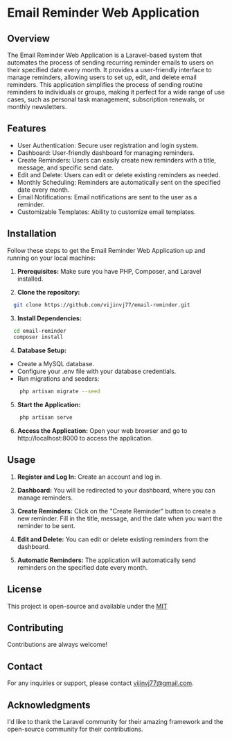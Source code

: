 
# Email Reminder Web Application




## Overview

The Email Reminder Web Application is a Laravel-based system that automates the process of sending recurring reminder emails to users on their specified date every month. It provides a user-friendly interface to manage reminders, allowing users to set up, edit, and delete email reminders. This application simplifies the process of sending routine reminders to individuals or groups, making it perfect for a wide range of use cases, such as personal task management, subscription renewals, or monthly newsletters.

## Features

- User Authentication: Secure user registration and login system.
- Dashboard: User-friendly dashboard for managing reminders.
- Create Reminders: Users can easily create new reminders with a title, message, and specific send date.
- Edit and Delete: Users can edit or delete existing reminders as needed.
- Monthly Scheduling: Reminders are automatically sent on the specified date every month.
- Email Notifications: Email notifications are sent to the user as a reminder.
- Customizable Templates: Ability to customize email templates.


## Installation

Follow these steps to get the Email Reminder Web Application up and running on your local machine:

1. **Prerequisites:** Make sure you have PHP, Composer, and Laravel installed. 

2. **Clone the repository:** 
```bash
  git clone https://github.com/vijinvj77/email-reminder.git
```
3. **Install Dependencies:**
```bash
  cd email-reminder
  composer install
```
4. **Database Setup:**
- Create a MySQL database.
- Configure your .env file with your database credentials.
- Run migrations and seeders:
```bash
    php artisan migrate --seed
```
5. **Start the Application:**
```bash
    php artisan serve
```
6. **Access the Application:**
Open your web browser and go to http://localhost:8000 to access the application.
    
## Usage

1. **Register and Log In:** Create an account and log in.

2. **Dashboard:** You will be redirected to your dashboard, where you can manage reminders.

3. **Create Reminders:** Click on the "Create Reminder" button to create a new reminder. Fill in the title, message, and the date when you want the reminder to be sent.

4. **Edit and Delete:** You can edit or delete existing reminders from the dashboard.

5. **Automatic Reminders:** The application will automatically send reminders on the specified date every month.


## License

This project is open-source and available under the [MIT](https://choosealicense.com/licenses/mit/)


## Contributing

Contributions are always welcome!



## Contact

For any inquiries or support, please contact vijinvj77@gmail.com.
## Acknowledgments

I'd like to thank the Laravel community for their amazing framework and the open-source community for their contributions.